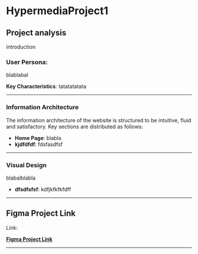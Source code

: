 # HypermediaProject1

## Project analysis

introduction


### User Persona: 
blablabal

**Key Characteristics**:
tatatatatata

---
### Information Architecture

The information architecture of the website is structured to be intuitive, fluid and satisfactory. Key sections are distributed as follows:

- **Home Page**: blabla
- **kjdfdfdf**: fdsfasdfsf
---

### Visual Design

blabalblabla

- **dfsdfsfsf**: kdfjkfkfkfdff
  
---

## Figma Project Link

Link:

[**Figma Project Link**](https://www.figma.com)

---
